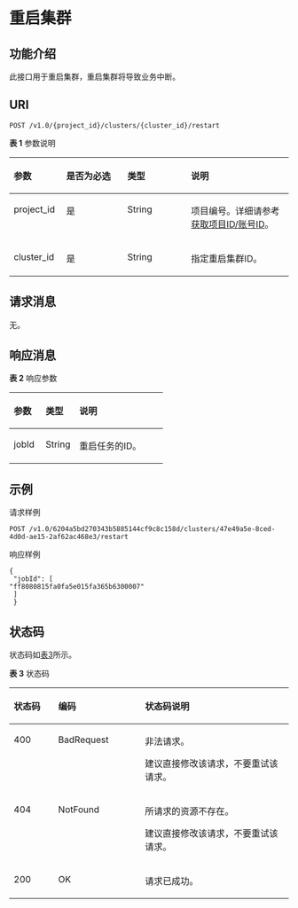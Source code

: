 # 重启集群<a name="css_03_0021"></a>

## 功能介绍<a name="section16607137567"></a>

此接口用于重启集群，重启集群将导致业务中断。

## URI<a name="section1566021345618"></a>

```
POST /v1.0/{project_id}/clusters/{cluster_id}/restart
```

**表 1**  参数说明

<a name="table5660213195614"></a>
<table><thead align="left"><tr id="row1114111425612"><th class="cellrowborder" valign="top" width="18.821782178217823%" id="mcps1.2.5.1.1"><p id="p0114121417563"><a name="p0114121417563"></a><a name="p0114121417563"></a>参数</p>
</th>
<th class="cellrowborder" valign="top" width="21.84158415841584%" id="mcps1.2.5.1.2"><p id="p51141140563"><a name="p51141140563"></a><a name="p51141140563"></a>是否为必选</p>
</th>
<th class="cellrowborder" valign="top" width="22.801980198019802%" id="mcps1.2.5.1.3"><p id="p911411143567"><a name="p911411143567"></a><a name="p911411143567"></a>类型</p>
</th>
<th class="cellrowborder" valign="top" width="36.53465346534654%" id="mcps1.2.5.1.4"><p id="p511417145568"><a name="p511417145568"></a><a name="p511417145568"></a>说明</p>
</th>
</tr>
</thead>
<tbody><tr id="row4114314185617"><td class="cellrowborder" valign="top" width="18.821782178217823%" headers="mcps1.2.5.1.1 "><p id="p411491414569"><a name="p411491414569"></a><a name="p411491414569"></a>project_id</p>
</td>
<td class="cellrowborder" valign="top" width="21.84158415841584%" headers="mcps1.2.5.1.2 "><p id="p11141814195617"><a name="p11141814195617"></a><a name="p11141814195617"></a>是</p>
</td>
<td class="cellrowborder" valign="top" width="22.801980198019802%" headers="mcps1.2.5.1.3 "><p id="p151147141568"><a name="p151147141568"></a><a name="p151147141568"></a>String</p>
</td>
<td class="cellrowborder" valign="top" width="36.53465346534654%" headers="mcps1.2.5.1.4 "><p id="p181147147563"><a name="p181147147563"></a><a name="p181147147563"></a>项目编号。详细请参考<a href="获取项目ID-账号ID.md">获取项目ID/账号ID</a>。</p>
</td>
</tr>
<tr id="row121141814115618"><td class="cellrowborder" valign="top" width="18.821782178217823%" headers="mcps1.2.5.1.1 "><p id="p1011491416566"><a name="p1011491416566"></a><a name="p1011491416566"></a>cluster_id</p>
</td>
<td class="cellrowborder" valign="top" width="21.84158415841584%" headers="mcps1.2.5.1.2 "><p id="p511441415614"><a name="p511441415614"></a><a name="p511441415614"></a>是</p>
</td>
<td class="cellrowborder" valign="top" width="22.801980198019802%" headers="mcps1.2.5.1.3 "><p id="p9114814125614"><a name="p9114814125614"></a><a name="p9114814125614"></a>String</p>
</td>
<td class="cellrowborder" valign="top" width="36.53465346534654%" headers="mcps1.2.5.1.4 "><p id="p211461445611"><a name="p211461445611"></a><a name="p211461445611"></a>指定重启集群ID。</p>
</td>
</tr>
</tbody>
</table>

## 请求消息<a name="section16676613185611"></a>

无。

## 响应消息<a name="section567618138567"></a>

**表 2**  响应参数

<a name="table134134101673"></a>
<table><thead align="left"><tr id="row34302108710"><th class="cellrowborder" valign="top" width="20.73%" id="mcps1.2.4.1.1"><p id="p144309102719"><a name="p144309102719"></a><a name="p144309102719"></a>参数</p>
</th>
<th class="cellrowborder" valign="top" width="21.95%" id="mcps1.2.4.1.2"><p id="p24306101877"><a name="p24306101877"></a><a name="p24306101877"></a>类型</p>
</th>
<th class="cellrowborder" valign="top" width="57.32000000000001%" id="mcps1.2.4.1.3"><p id="p743071010717"><a name="p743071010717"></a><a name="p743071010717"></a>说明</p>
</th>
</tr>
</thead>
<tbody><tr id="row164441710172"><td class="cellrowborder" valign="top" width="20.73%" headers="mcps1.2.4.1.1 "><p id="p11444191010712"><a name="p11444191010712"></a><a name="p11444191010712"></a>jobId</p>
</td>
<td class="cellrowborder" valign="top" width="21.95%" headers="mcps1.2.4.1.2 "><p id="p94447103718"><a name="p94447103718"></a><a name="p94447103718"></a>String</p>
</td>
<td class="cellrowborder" valign="top" width="57.32000000000001%" headers="mcps1.2.4.1.3 "><p id="p1644420107711"><a name="p1644420107711"></a><a name="p1644420107711"></a>重启任务的ID。</p>
</td>
</tr>
</tbody>
</table>

## 示例<a name="section02195263215"></a>

请求样例

```
POST /v1.0/6204a5bd270343b5885144cf9c8c158d/clusters/47e49a5e-8ced-4d0d-ae15-2af62ac468e3/restart
```

响应样例

```
{ 
 "jobId": [  
"ff8080815fa0fa5e015fa365b6300007" 
 ]
 }
```

## 状态码<a name="section87962546391"></a>

状态码如[表3](#table12321369178)所示。

**表 3**  状态码

<a name="table12321369178"></a>
<table><thead align="left"><tr id="css_03_0018_row1972183521418"><th class="cellrowborder" valign="top" width="15.939999999999998%" id="mcps1.2.4.1.1"><p id="css_03_0018_p14560134151414"><a name="css_03_0018_p14560134151414"></a><a name="css_03_0018_p14560134151414"></a>状态码</p>
</th>
<th class="cellrowborder" valign="top" width="31.04%" id="mcps1.2.4.1.2"><p id="css_03_0018_p5563194141411"><a name="css_03_0018_p5563194141411"></a><a name="css_03_0018_p5563194141411"></a>编码</p>
</th>
<th class="cellrowborder" valign="top" width="53.02%" id="mcps1.2.4.1.3"><p id="css_03_0018_p256616411143"><a name="css_03_0018_p256616411143"></a><a name="css_03_0018_p256616411143"></a>状态码说明</p>
</th>
</tr>
</thead>
<tbody><tr id="css_03_0018_row129720356144"><td class="cellrowborder" valign="top" width="15.939999999999998%" headers="mcps1.2.4.1.1 "><p id="css_03_0018_p1957004131410"><a name="css_03_0018_p1957004131410"></a><a name="css_03_0018_p1957004131410"></a>400</p>
</td>
<td class="cellrowborder" valign="top" width="31.04%" headers="mcps1.2.4.1.2 "><p id="css_03_0018_p165731141171419"><a name="css_03_0018_p165731141171419"></a><a name="css_03_0018_p165731141171419"></a>BadRequest</p>
</td>
<td class="cellrowborder" valign="top" width="53.02%" headers="mcps1.2.4.1.3 "><p id="css_03_0018_p65778413148"><a name="css_03_0018_p65778413148"></a><a name="css_03_0018_p65778413148"></a>非法请求。</p>
<p id="css_03_0018_p1557974171415"><a name="css_03_0018_p1557974171415"></a><a name="css_03_0018_p1557974171415"></a>建议直接修改该请求，不要重试该请求。</p>
</td>
</tr>
<tr id="css_03_0018_row8972103517147"><td class="cellrowborder" valign="top" width="15.939999999999998%" headers="mcps1.2.4.1.1 "><p id="css_03_0018_p75841441191410"><a name="css_03_0018_p75841441191410"></a><a name="css_03_0018_p75841441191410"></a>404</p>
</td>
<td class="cellrowborder" valign="top" width="31.04%" headers="mcps1.2.4.1.2 "><p id="css_03_0018_p258716416142"><a name="css_03_0018_p258716416142"></a><a name="css_03_0018_p258716416142"></a>NotFound</p>
</td>
<td class="cellrowborder" valign="top" width="53.02%" headers="mcps1.2.4.1.3 "><p id="css_03_0018_p15589154118141"><a name="css_03_0018_p15589154118141"></a><a name="css_03_0018_p15589154118141"></a>所请求的资源不存在。</p>
<p id="css_03_0018_p14590164151410"><a name="css_03_0018_p14590164151410"></a><a name="css_03_0018_p14590164151410"></a>建议直接修改该请求，不要重试该请求。</p>
</td>
</tr>
<tr id="css_03_0018_row297223511416"><td class="cellrowborder" valign="top" width="15.939999999999998%" headers="mcps1.2.4.1.1 "><p id="css_03_0018_p13595164131416"><a name="css_03_0018_p13595164131416"></a><a name="css_03_0018_p13595164131416"></a>200</p>
</td>
<td class="cellrowborder" valign="top" width="31.04%" headers="mcps1.2.4.1.2 "><p id="css_03_0018_p9598741131416"><a name="css_03_0018_p9598741131416"></a><a name="css_03_0018_p9598741131416"></a>OK</p>
</td>
<td class="cellrowborder" valign="top" width="53.02%" headers="mcps1.2.4.1.3 "><p id="css_03_0018_p659994115146"><a name="css_03_0018_p659994115146"></a><a name="css_03_0018_p659994115146"></a>请求已成功。</p>
</td>
</tr>
</tbody>
</table>

